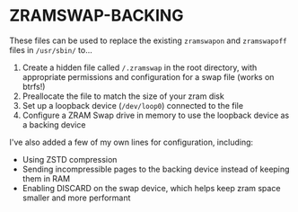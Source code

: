 # ZRAMSWAP-BACKING

These files can be used to replace the existing `zramswapon` and `zramswapoff` files in `/usr/sbin/` to... 

1. Create a hidden file called `/.zramswap` in the root directory, with appropriate permissions and configuration for a swap file (works on btrfs!)
2. Preallocate the file to match the size of your zram disk
3. Set up a loopback device (`/dev/loop0`) connected to the file
4. Configure a ZRAM Swap drive in memory to use the loopback device as a backing device

I've also added a few of my own lines for configuration, including: 

- Using ZSTD compression
- Sending incompressible pages to the backing device instead of keeping them in RAM
- Enabling DISCARD on the swap device, which helps keep zram space smaller and more performant

